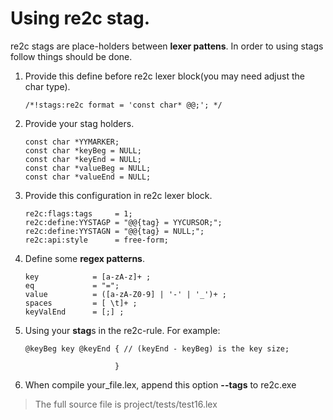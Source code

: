 # <a id="UsingStag">Using re2c stag.</a>
re2c stags are place-holders between **lexer pattens**.  In order to using stags follow things should be done.
  1. Provide this define before re2c lexer block(you may need adjust the char type).
        ```
        /*!stags:re2c format = 'const char* @@;'; */
        ```
  2. Provide your stag holders.
        ```
        const char *YYMARKER;
        const char *keyBeg = NULL;
        const char *keyEnd = NULL;
        const char *valueBeg = NULL;
        const char *valueEnd = NULL;
        ```
  3. Provide this configuration in re2c lexer block.
        ```
        re2c:flags:tags     = 1;
        re2c:define:YYSTAGP = "@@{tag} = YYCURSOR;";
        re2c:define:YYSTAGN = "@@{tag} = NULL;";
        re2c:api:style      = free-form;
        ```
  4. Define some **regex patterns**.
        ```
        key            = [a-zA-z]+ ;
        eq             = "=";
        value          = ([a-zA-Z0-9] | '-' | '_')+ ;
        spaces         = [ \t]+ ;
        keyValEnd      = [;] ;
        ```
  5. Using your **stag**s in the re2c-rule. For example:
        ```
        @keyBeg key @keyEnd { // (keyEnd - keyBeg) is the key size;

                            }
        ```
  6. When compile your_file.lex, append this option **--tags** to re2c.exe  

> The full source file is project/tests/test16.lex